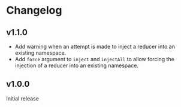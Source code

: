 # Changelog

## v1.1.0

- Add warning when an attempt is made to inject a reducer into an existing namespace.
- Add `force` argument to `inject` and `injectAll` to allow forcing the injection of a reducer into an existing namespace.

## v1.0.0

Initial release
